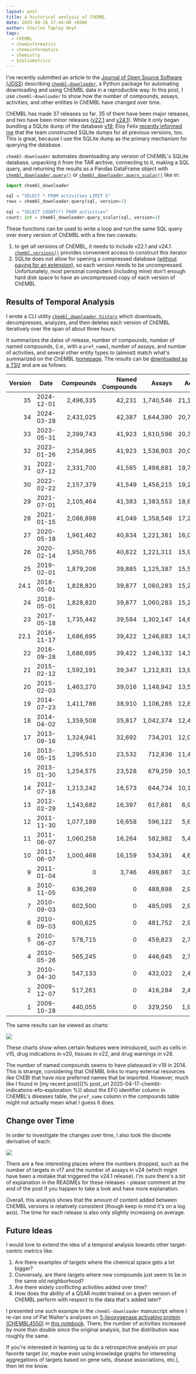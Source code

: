 ```yaml
---
layout: post
title: A historical analysis of ChEMBL
date: 2025-08-26 17:44:00 +0200
author: Charles Tapley Hoyt
tags:
  - ChEMBL
  - cheminformatics
  - chemoinformatics
  - chemistry
  - bibliometrics
---
```


I've recently submitted an article to the
[Journal of Open Source Software (JOSS)](https://joss.theoj.org/) describing
[`chembl-downloader`](https://github.com/cthoyt/), a Python package for
automating downloading and using ChEMBL data in a reproducible way. In this
post, I use `chembl-downloader` to show how the number of compounds, assays,
activities, and other entities in ChEMBL have changed over time.

ChEMBL has made 37 releases so far. 35 of them have been major releases, and two
have been minor releases
([v22.1](https://ftp.ebi.ac.uk/pub/databases/chembl/ChEMBLdb/releases/chembl_22_1/)
and
[v24.1](https://ftp.ebi.ac.uk/pub/databases/chembl/ChEMBLdb/releases/chembl_24_1/)).
While it only began bundling a SQLite dump of the database
[v19](https://ftp.ebi.ac.uk/pub/databases/chembl/ChEMBLdb/releases/chembl_19/),
Eloy Felix
[recently informed me](https://github.com/cthoyt/chembl-downloader/issues/20)
that the team constructed SQLite dumps for all previous versions, too. This is
great, because I use the SQLite dump as the primary mechanism for querying the
database.

`chembl-downloader` automates downloading any version of ChEMBL's SQLite
database, unpacking it from the TAR archive, connecting to it, making a SQL
query, and returning the results as a Pandas DataFrame object with
[`chembl_downloader.query()`](https://chembl-downloader.readthedocs.io/en/latest/api/chembl_downloader.query.html)
or
[`chembl_downloader.query_scalar()`](https://chembl-downloader.readthedocs.io/en/latest/api/chembl_downloader.query_scalar.html)
like in:

```python
import chembl_downloader

sql = "SELECT * FROM activities LIMIT 5"
rows = chembl_downloader.query(sql, version=1)

sql = "SELECT COUNT(*) FROM activities"
count: int = chembl_downloader.query_scalar(sql, version=1)
```

These functions can be used to write a loop and run the same SQL query over
every version of ChEMBL with a few two caveats:

1. to get _all_ versions of ChEMBL, it needs to include v22.1 and v24.1.
   [`chembl.versions()`](https://chembl-downloader.readthedocs.io/en/latest/api/chembl_downloader.versions.html)
   provides convenient access to construct this iterator
2. SQLite does not allow for opening a compressed database
   ([without paying for an extension](https://www.sqlite.org/zipvfs/doc/trunk/www/readme.wiki)),
   so each version needs to be uncompressed. Unfortunately, most personal
   computers (including mine) don't enough hard disk space to have an
   uncompressed copy of each version of ChEMBL

## Results of Temporal Analysis

I wrote a CLI utility
[ `chembl_downloader history`](https://chembl-downloader.readthedocs.io/en/latest/cli.html#chembl-downloader-history)
which downloads, decompresses, analyzes, and then deletes each version of ChEMBL
iteratively over the span of about three hours.

It summarizes the dates of release, number of compounds, number of named
compounds, (i.e., with a `pref_name`), number of assays, and number of
activities, and several other entity types to (almost) match what's summarized
on the ChEMBL [homepage](https://www.ebi.ac.uk/chembl). The results can be
[downloaded as a TSV](https://github.com/cthoyt/chembl-downloader/raw/refs/heads/main/docs/_data/summary.tsv)
and are as follows:

| Version | Date       | Compounds | Named Compounds |    Assays | Activities | Documents | Targets | Cells | Tissues | Drug Warnings | Drug Indications | Drug Mechanisms |
| ------: | ---------- | --------: | --------------: | --------: | ---------: | --------: | ------: | ----: | ------: | ------------: | ---------------: | --------------: |
|      35 | 2024-12-01 | 2,496,335 |          42,231 | 1,740,546 | 21,123,501 |    92,121 |  16,003 | 2,129 |     782 |         1,676 |           55,442 |           7,330 |
|      34 | 2024-03-28 | 2,431,025 |          42,387 | 1,644,390 | 20,772,701 |    89,892 |  15,598 | 2,023 |     782 |         1,676 |           55,442 |           7,330 |
|      33 | 2023-05-31 | 2,399,743 |          41,923 | 1,610,596 | 20,334,684 |    88,630 |  15,398 | 2,021 |     782 |         1,636 |           51,582 |           7,098 |
|      32 | 2023-01-26 | 2,354,965 |          41,923 | 1,536,903 | 20,038,828 |    86,361 |  15,139 | 2,015 |     759 |         1,636 |           51,582 |           7,098 |
|      31 | 2022-07-12 | 2,331,700 |          41,585 | 1,498,681 | 19,780,369 |    85,431 |  15,072 | 2,000 |     757 |         1,293 |           48,816 |           6,656 |
|      30 | 2022-02-22 | 2,157,379 |          41,549 | 1,458,215 | 19,286,751 |    84,092 |  14,855 | 1,991 |     752 |         1,293 |           48,816 |           6,656 |
|      29 | 2021-07-01 | 2,105,464 |          41,383 | 1,383,553 | 18,635,916 |    81,544 |  14,554 | 1,978 |     743 |         1,262 |           45,902 |           6,202 |
|      28 | 2021-01-15 | 2,086,898 |          41,049 | 1,358,549 | 17,276,334 |    80,480 |  14,347 | 1,950 |     739 |         1,256 |           42,988 |           5,347 |
|      27 | 2020-05-18 | 1,961,462 |          40,834 | 1,221,361 | 16,066,124 |    76,086 |  13,382 | 1,831 |     707 |             0 |           37,259 |           5,134 |
|      26 | 2020-02-14 | 1,950,765 |          40,822 | 1,221,311 | 15,996,368 |    76,076 |  13,377 | 1,830 |     707 |             0 |           37,259 |           5,070 |
|      25 | 2019-02-01 | 1,879,206 |          39,885 | 1,125,387 | 15,504,603 |    72,271 |  12,482 | 1,670 |     655 |             0 |           29,457 |           4,992 |
|    24.1 | 2018-05-01 | 1,828,820 |          39,877 | 1,060,283 | 15,207,914 |    69,861 |  12,091 | 1,667 |     655 |             0 |           29,163 |           4,992 |
|      24 | 2018-05-01 | 1,828,820 |          39,877 | 1,060,283 | 15,207,914 |    69,861 |  12,091 | 1,667 |     655 |             0 |           29,163 |           4,992 |
|      23 | 2017-05-18 | 1,735,442 |          39,584 | 1,302,147 | 14,675,320 |    67,722 |  11,538 | 1,624 |     125 |             0 |           13,504 |           4,305 |
|    22.1 | 2016-11-17 | 1,686,695 |          39,422 | 1,246,683 | 14,371,197 |    65,213 |  11,224 | 1,619 |     111 |             0 |           12,573 |           3,834 |
|      22 | 2016-09-28 | 1,686,695 |          39,422 | 1,246,132 | 14,371,219 |    65,213 |  11,224 | 1,619 |     111 |             0 |           12,573 |           3,834 |
|      21 | 2015-02-12 | 1,592,191 |          39,347 | 1,212,831 | 13,968,617 |    62,502 |  11,019 | 1,612 |       0 |             0 |            5,951 |           3,799 |
|      20 | 2015-02-03 | 1,463,270 |          39,016 | 1,148,942 | 13,520,737 |    59,610 |  10,774 | 1,647 |       0 |             0 |                0 |           2,266 |
|      19 | 2014-07-23 | 1,411,786 |          38,910 | 1,106,285 | 12,843,338 |    57,156 |  10,579 | 1,653 |       0 |             0 |                0 |           2,239 |
|      18 | 2014-04-02 | 1,359,508 |          35,817 | 1,042,374 | 12,419,715 |    53,298 |   9,414 | 1,655 |       0 |             0 |                0 |           2,233 |
|      17 | 2013-09-16 | 1,324,941 |          32,692 |   734,201 | 12,077,491 |    51,277 |   9,356 | 1,746 |       0 |             0 |                0 |           2,213 |
|      16 | 2013-05-15 | 1,295,510 |          23,532 |   712,836 | 11,420,351 |    50,095 |   9,844 | 1,432 |       0 |             0 |                0 |               0 |
|      15 | 2013-01-30 | 1,254,575 |          23,528 |   679,259 | 10,509,572 |    48,735 |   9,570 | 1,432 |       0 |             0 |                0 |               0 |
|      14 | 2012-07-18 | 1,213,242 |          16,573 |   644,734 | 10,129,256 |    46,133 |   9,003 |     0 |       0 |             0 |                0 |               0 |
|      13 | 2012-02-29 | 1,143,682 |          16,397 |   617,681 |  6,933,068 |    44,682 |   8,845 |     0 |       0 |             0 |                0 |               0 |
|      12 | 2011-11-30 | 1,077,189 |          16,658 |   596,122 |  5,654,847 |    43,418 |   8,703 |     0 |       0 |             0 |                0 |               0 |
|      11 | 2011-06-07 | 1,060,258 |          16,264 |   582,982 |  5,479,146 |    42,516 |   8,603 |     0 |       0 |             0 |                0 |               0 |
|      10 | 2011-06-07 | 1,000,468 |          16,159 |   534,391 |  4,668,202 |    40,624 |   8,372 |     0 |       0 |             0 |                0 |               0 |
|       9 | 2011-01-04 |         0 |           3,746 |   499,867 |  3,030,317 |    39,094 |   8,091 |     0 |       0 |             0 |                0 |               0 |
|       8 | 2010-11-05 |   636,269 |               0 |   488,898 |  2,973,034 |    38,462 |   8,088 |     0 |       0 |             0 |                0 |               0 |
|       7 | 2010-09-03 |   602,500 |               0 |   485,095 |  2,948,069 |    38,204 |   8,078 |     0 |       0 |             0 |                0 |               0 |
|       6 | 2010-09-03 |   600,625 |               0 |   481,752 |  2,925,588 |    38,029 |   8,054 |     0 |       0 |             0 |                0 |               0 |
|       5 | 2010-06-07 |   578,715 |               0 |   459,823 |  2,787,240 |    36,624 |   7,493 |     0 |       0 |             0 |                0 |               0 |
|       4 | 2010-05-26 |   565,245 |               0 |   446,645 |  2,705,136 |    35,821 |   7,330 |     0 |       0 |             0 |                0 |               0 |
|       3 | 2010-04-30 |   547,133 |               0 |   432,022 |  2,490,742 |    34,982 |   7,330 |     0 |       0 |             0 |                0 |               0 |
|       2 | 2009-12-07 |   517,261 |               0 |   416,284 |  2,404,622 |    33,956 |   7,192 |     0 |       0 |             0 |                0 |               0 |
|       1 | 2009-10-28 |   440,055 |               0 |   329,250 |  1,936,969 |    26,299 |   5,694 |     0 |       0 |             0 |                0 |               0 |

The same results can be viewed as charts:

![](https://github.com/cthoyt/chembl-downloader/raw/main/docs/_data/summary.svg)

These charts show when certain features were introduced, such as cells in v15,
drug indications in v20, tissues in v22, and drug warnings in v28.

The number of named compounds seems to have plateaued in v19 in 2014. This is
strange, considering that ChEMBL links to many external resources like ChEBI
that have nice preferred names that be imported. However, much like I found in
[my recent post]({% post_url 2025-04-17-chembl-indications-efo-exploration %})
about the EFO identifier column in ChEMBL's diseases table, the `pref_name`
column in the compounds table might not actually mean what I guess it does.

## Change over Time

In order to investigate the changes over time, I also took the discrete
derivative of each:

![](https://github.com/cthoyt/chembl-downloader/raw/main/docs/_data/summary-diff.svg)

There are a few interesting places where the numbers dropped, such as the number
of targets in v17 and the number of assays in v24 (which might have been a
mistake that triggered the v24.1 release). I'm sure there's a bit of explanation
in the READMEs for these releases - please comment at the end of the post if you
happen to take a look and have more explanation.

Overall, this analysis shows that the amount of content added between ChEMBL
versions is relatively consistent (though keep in mind it's on a log axis). The
time for each release is also only slightly increasing on average.

## Future Ideas

I would love to extend the idea of a temporal analysis towards other
target-centric metrics like:

1. Are there examples of targets where the chemical space gets a lot bigger?
2. Conversely, are there targets where new compounds just seem to be in the same
   old neighborhood?
3. Are there widely conflicting activities added over time?
4. How does the ability of a QSAR model trained on a given version of ChEMBL
   perform with respect to the data that's added later?

I presented one such example in the `chembl-downloader` manuscript where I
re-ran one of Pat Walter's analyses on
[5-lipoxygenase activating protein (CHEMBL4550)](https://bioregistry.io/chembl:CHEMBL4550)
in
[this notebook](https://github.com/cthoyt/chembl-downloader/blob/main/notebooks/refresh-static-data.ipynb).
There, the number of activities increased by more than double since the original
analysis, but the distribution was roughly the same.

If you're interested in teaming up to do a retrospective analysis on your
favorite target (or, maybe even using knowledge graphs for interesting
aggregations of targets based on gene sets, disease associations, etc.), then
let me know.
